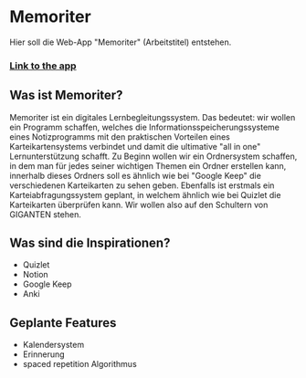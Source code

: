 # Memoriter
Hier soll die Web-App "Memoriter" (Arbeitstitel) entstehen.

### [Link to the app](https://app.memoriter.de)

## Was ist Memoriter?
Memoriter ist ein digitales Lernbegleitungssystem. Das bedeutet: wir wollen ein Programm schaffen, welches die Informationsspeicherungssysteme eines Notizprogramms mit den praktischen Vorteilen eines Karteikartensystems verbindet und damit die ultimative "all in one" Lernunterstützung schafft. 
Zu Beginn wollen wir ein Ordnersystem schaffen, in dem man für jedes seiner wichtigen Themen ein Ordner erstellen kann, innerhalb dieses Ordners soll es ähnlich wie bei "Google Keep" die verschiedenen Karteikarten zu sehen geben. Ebenfalls ist erstmals ein Karteiabfragungssystem geplant, in welchem ähnlich wie bei Quizlet die Karteikarten überprüfen kann. Wir wollen also auf den Schultern von GIGANTEN stehen.

## Was sind die Inspirationen?
* Quizlet
* Notion
* Google Keep
* Anki

## Geplante Features
* Kalendersystem
* Erinnerung
* spaced repetition Algorithmus

